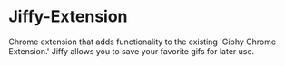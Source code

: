 # Jiffy-Extension
Chrome extension that adds functionality to the existing 'Giphy Chrome Extension.' Jiffy allows you to save your favorite gifs for later use.
